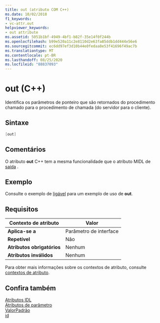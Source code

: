 ```yaml
---
title: out (atributo COM C++)
ms.date: 10/02/2018
f1_keywords:
- vc-attr.out
helpviewer_keywords:
- out attribute
ms.assetid: 5051b1bf-4949-4bf1-b82f-35e14f0f244b
ms.openlocfilehash: b99e520a11c2e8110d2e63fa85ddb1dd444e56e6
ms.sourcegitcommit: ec6dd97ef3d10b44e0fedaa8e53f41696f49ac7b
ms.translationtype: MT
ms.contentlocale: pt-BR
ms.lasthandoff: 08/25/2020
ms.locfileid: "88837093"
---
```

# <a name="out-c"></a>out (C++)

Identifica os parâmetros de ponteiro que são retornados do procedimento chamado para o procedimento de chamada (do servidor para o cliente).

## <a name="syntax"></a>Sintaxe

```cpp
[out]
```

## <a name="remarks"></a>Comentários

O atributo **out** C++ tem a mesma funcionalidade que o atributo MIDL de [saída](/windows/win32/Midl/out-idl) .

## <a name="example"></a>Exemplo

Consulte o exemplo de [ligável](bindable.md) para um exemplo de uso de **out**.

## <a name="requirements"></a>Requisitos

| Contexto de atributo | Valor |
|-|-|
|**Aplica-se a**|Parâmetro de interface|
|**Repetível**|Não|
|**Atributos obrigatórios**|Nenhum|
|**Atributos inválidos**|Nenhum|

Para obter mais informações sobre os contextos de atributo, consulte [contextos de atributo](cpp-attributes-com-net.md#contexts).

## <a name="see-also"></a>Confira também

[Atributos IDL](idl-attributes.md)<br/>
[Atributos de parâmetro](parameter-attributes.md)<br/>
[ValorPadrão](defaultvalue.md)<br/>
[id](id.md)
